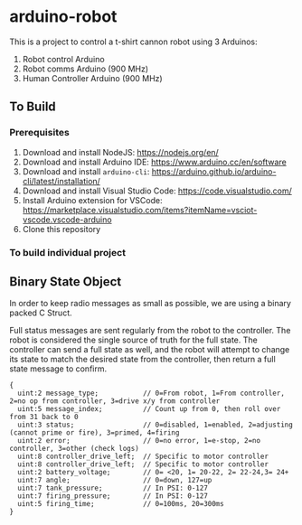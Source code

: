 # arduino-robot

This is a project to control a t-shirt cannon robot using 3 Arduinos:

1. Robot control Arduino
2. Robot comms Arduino (900 MHz)
3. Human Controller Arduino (900 MHz)

## To Build

### Prerequisites

1. Download and install NodeJS: https://nodejs.org/en/
2. Download and install Arduino IDE: https://www.arduino.cc/en/software
3. Download and install `arduino-cli`: https://arduino.github.io/arduino-cli/latest/installation/
4. Download and install Visual Studio Code: https://code.visualstudio.com/
5. Install Arduino extension for VSCode: https://marketplace.visualstudio.com/items?itemName=vsciot-vscode.vscode-arduino
6. Clone this repository

### To build individual project

## Binary State Object

In order to keep radio messages as small as possible, we are using a binary packed C Struct.

Full status messages are sent regularly from the robot to the controller.
The robot is considered the single source of truth for the full state.
The controller can send a full state as well, and the robot will attempt to change its
state to match the desired state from the controller, then return a full state message to confirm.

```
{
  uint:2 message_type;           // 0=From robot, 1=From controller, 2=no op from controller, 3=drive x/y from controller
  uint:5 message_index;          // Count up from 0, then roll over from 31 back to 0
  uint:3 status;                 // 0=disabled, 1=enabled, 2=adjusting (cannot prime or fire), 3=primed, 4=firing
  uint:2 error;                  // 0=no error, 1=e-stop, 2=no controller, 3=other (check logs)
  uint:8 controller_drive_left;  // Specific to motor controller
  uint:8 controller_drive_left;  // Specific to motor controller
  uint:2 battery_voltage;        // 0= <20, 1= 20-22, 2= 22-24,3= 24+
  uint:7 angle;                  // 0=down, 127=up
  uint:7 tank_pressure;          // In PSI: 0-127
  uint:7 firing_pressure;        // In PSI: 0-127
  uint:5 firing_time;            // 0=100ms, 20=300ms
}
```
